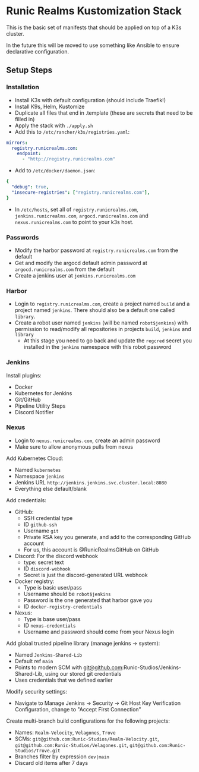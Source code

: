 # Runic Realms Kustomization Stack
This is the basic set of manifests that should be applied on top of a K3s cluster.

In the future this will be moved to use something like Ansible to ensure declarative configuration.

## Setup Steps

### Installation

- Install K3s with default configuration (should include Traefik!)
- Install K9s, Helm, Kustomize
- Duplicate all files that end in .template (these are secrets that need to be filled in)
- Apply the stack with `./apply.sh`
- Add this to `/etc/rancher/k3s/registries.yaml`:
```yaml
mirrors:
  registry.runicrealms.com:
    endpoint:
      - "http://registry.runicrealms.com"
```
- Add to `/etc/docker/daemon.json`:
```yaml
{
  "debug": true,
  "insecure-registries": ["registry.runicrealms.com"],
}
```
- In `/etc/hosts`, set all of `registry.runicrealms.com`, `jenkins.runicrealms.com`, `argocd.runicrealms.com` and `nexus.runicrealms.com` to point to your k3s host.

### Passwords
- Modify the harbor password at `registry.runicrealms.com` from the default
- Get and modify the argocd default admin password at `argocd.runicrealms.com` from the default
- Create a jenkins user at `jenkins.runicrealms.com`

### Harbor
- Login to `registry.runicrealms.com`, create a project named `build` and a project named `jenkins`. There should also be a default one called `library`.
- Create a robot user named `jenkins` (will be named `robot$jenkins`) with permission to read/modify all repositories in projects `build`, `jenkins` and `library`
  - At this stage you need to go back and update the `regcred` secret you installed in the `jenkins` namespace with this robot password

### Jenkins
Install plugins:
- Docker
- Kubernetes for Jenkins
- Git/GitHub
- Pipeline Utility Steps
- Discord Notifier

### Nexus
- Login to `nexus.runicrealms.com`, create an admin password
- Make sure to allow anonymous pulls from nexus

Add Kubernetes Cloud:
- Named `kubernetes`
- Namespace `jenkins`
- Jenkins URL `http://jenkins.jenkins.svc.cluster.local:8080`
- Everything else default/blank

Add credentials:
- GitHub:
  - SSH credential type
  - ID `github-ssh`
  - Username `git`
  - Private RSA key you generate, and add to the corresponding GitHub account
  - For us, this account is @RunicRealmsGitHub on GitHub
- Discord: For the discord webhook
  - type: secret text
  - ID `discord-webhook`
  - Secret is just the discord-generated URL webhook
- Docker registry:
  - Type is basic user/pass
  - Username should be `robot$jenkins`
  - Password is the one generated that harbor gave you
  - ID `docker-registry-credentials`
- Nexus:
  - Type is base user/pass
  - ID `nexus-credentials`
  - Username and password should come from your Nexus login

Add global trusted pipeline library (manage jenkins -> system):
- Named `Jenkins-Shared-Lib`
- Default ref `main`
- Points to modern SCM with git@github.com:Runic-Studios/Jenkins-Shared-Lib, using our stored git credentials
- Uses credentials that we defined earlier

Modify security settings:
- Navigate to Manage Jenkins -> Security -> Git Host Key Verification Configuration, change to "Accept First Connection"

Create multi-branch build configurations for the following projects:
- Names: `Realm-Velocity`, `Velagones`, `Trove`
- SCMs: `git@github.com:Runic-Studios/Realm-Velocity.git`, `git@github.com:Runic-Studios/Velagones.git`, `git@github.com:Runic-Studios/Trove.git`
- Branches filter by expression `dev|main`
- Discard old items after 7 days
